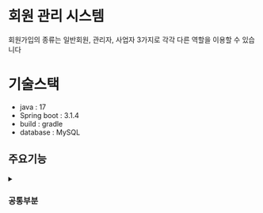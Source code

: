 # 회원 관리 시스템

회원가입의 종류는 일반회원, 관리자, 사업자 3가지로 각각 다른 역할을 이용할 수 있습니다

# 기술스택

- java : 17
- Spring boot : 3.1.4
- build : gradle
- database : MySQL

## 주요기능

<details>
<summary><h3>공통부분</h3></summary>
- 일반 회원, 사업자, 관리자 모든계정은 아이디 비밀번호 이메일 입력받으며 아이디 중복이 있을경우 회원가입이 불가능하며 아이디, 비밀번호 미입력시 회원가입이 불가능합니다.<br>
- 사업자 계정으로 회원가입시 추가적으로 사업자 번호를 입력 받으며 공공데이터 api 사업자번호조회 시스템을 이용하여 사업자 번호가 있는지 없는지 구별합니다.<br>
- 모든계정은 회원정보조회 및 변경을 통해 현재 비밀번호, 이메일, 현재 잔액, 회원가입일시를 확인할수 있으며 비밀번호, 이메일을 변경할수 있습니다.<br>
- 로그인시 아이디, 비밀번호 미입력시 팝업문구가 등장합니다
  
<summary><h3>일반회원</h3></summary>
- 입금(개발예정)<br>
- 출금(개발예정)<br>
- 이체(개발예정)<br>
- 나의 거래 내역(개발예정)<br>
- 회원정보조회 및 변경<br>
- logout<br>

<summary><h3>사업자</h3></summary>
- 매장관리<br>
- 입금(개발예정)<br>
- 출금(개발예정)<br>
- 이체(개발예정)<br>
- 나의 거래 내역(개발예정)<br>
- 회원정보조회 및 변경<br>
- logout<br>

<summary><h3>관리자</h3></summary>
- 입금(개발예정)<br>
- 출금(개발예정)<br>
- 이체(개발예정)<br>
- 나의 거래 내역(개발예정)<br>
- 회원정보조회 및 변경<br>
- logout<br>
- 전체 회원 리스트<br>
- 전체 거래 내역<br>
